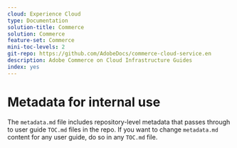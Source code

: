 ```yaml
---
cloud: Experience Cloud
type: Documentation
solution-title: Commerce
solution: Commerce
feature-set: Commerce
mini-toc-levels: 2
git-repo: https://github.com/AdobeDocs/commerce-cloud-service.en
description: Adobe Commerce on Cloud Infrastructure Guides
index: yes
---
```


# Metadata for internal use

The `metadata.md` file includes repository-level metadata that passes through to user guide `TOC.md` files in the repo. If you want to change `metadata.md` content for any user guide, do so in any `TOC.md` file.

